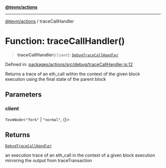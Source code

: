 [**@tevm/actions**](../README.md)

***

[@tevm/actions](../globals.md) / traceCallHandler

# Function: traceCallHandler()

> **traceCallHandler**(`client`): [`DebugTraceCallHandler`](../type-aliases/DebugTraceCallHandler.md)

Defined in: [packages/actions/src/debug/traceCallHandler.js:12](https://github.com/evmts/tevm-monorepo/blob/main/packages/actions/src/debug/traceCallHandler.js#L12)

Returns a trace of an eth_call within the context of the given block execution using the final state of the parent block

## Parameters

### client

`TevmNode`\<`"fork"` \| `"normal"`, \{\}\>

## Returns

[`DebugTraceCallHandler`](../type-aliases/DebugTraceCallHandler.md)

an execution trace of an eth\_call in the context of a given block execution
mirroring the output from traceTransaction
